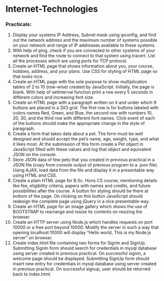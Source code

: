 # Internet-Technologies

### Practicals:
1. Display your systems IP Address, Subnet mask using ipconfig, and find out the network address
and the maximum number of systems possible on your network and range of IP addresses
available to these systems.
2. With help of ping, check if you are connected to other systems of your network and find the
route to connect to that system using tracert. List all the processes which are using ports for
TCP protocol.
3. Create an HTML page that shows information about you, your course, hobbies, address, and
your plans. Use CSS for styling of HTML page so that looks nice.
4. Create an HTML page with the sole purpose to show multiplication tables of 2 to 10 (row-wise)
created by JavaScript. Initially, the page is blank. With help of setInterval function print a row
every 5 seconds in different colors and increasing font size.
5. Create an HTML page with a paragraph written on it and under which 9 buttons are placed in a
3X3 grid. The first row is for buttons labeled with colors names Red, Green, and Blue, the
second row with numbers 10, 20, 30, and the third row with different font names. Click event
of each of the buttons should make the appropriate change in the style of paragraph.
6. Create a form that takes data about a pet. The form must be well designed and should accept
the pet’s name, age, weight, type, and what it likes most. At the submission of this form create
a Pet object in JavaScript filled with these values and log that object and equivalent JSON on
the console.
7. Store JSON data of few pets that you created in previous practical in a JSON file (copy from
console output of previous program to a .json file). Using AJAX, load data from the file and
display it in a presentable way using HTML and CSS.
8. Create a plain HTML page for B.Sc. Hons CS course, mentioning details like fee, eligibility
criteria, papers with names and credits, and future possibilities after the course. A button for
styling should be there at bottom of the page. On clicking on this button JavaScript should
redesign the complete page using jQuery in a nice presentable way.
9. Create an HTML page for an image gallery which shows the use of BOOTSTRAP to rearrange
and resize its contents on resizing the browser.
10. Create an HTTP server using Node.js which handles requests on port 10000 or a free port
beyond 10000. Modify the server in such a way that opening localhost:10000 will display “Hello
world, This is my Node.js server” on browser.
11. Create index.html file containing two forms for SignIn and SignUp. Submitting SignIn form
should search for credentials in mysql database using server created in previous practical. On
successful signin, a welcome page should be displayed. Submitting SignUp form should insert
new entry for credentials in mysql database using server created in previous practical. On
successful signup, user should be returned back to index.html.
